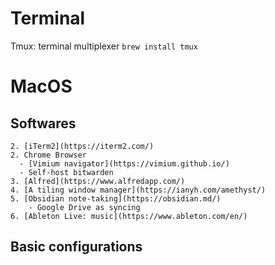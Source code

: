 
# Terminal

Tmux: terminal multiplexer
`brew install tmux`



# MacOS

## Softwares

    2. [iTerm2](https://iterm2.com/)
    2. Chrome Browser
      - [Vimium navigator](https://vimium.github.io/)
      - Self-host bitwarden
    3. [Alfred](https://www.alfredapp.com/)
    4. [A tiling window manager](https://ianyh.com/amethyst/)
    5. [Obsidian note-taking](https://obsidian.md/)
        - Google Drive as syncing
    6. [Ableton Live: music](https://www.ableton.com/en/)

## Basic configurations
